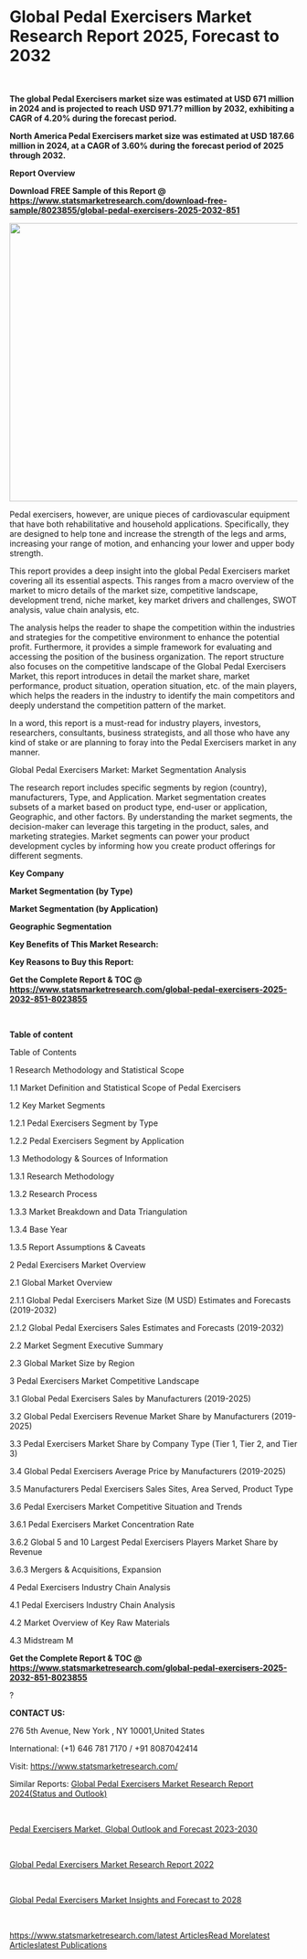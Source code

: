 <h1>Global Pedal Exercisers Market Research Report 2025, Forecast to 2032</h1><br/><p><strong>The global Pedal Exercisers market size was estimated at USD 671 million in 2024 and is projected to reach USD 971.7? million by 2032, exhibiting a <strong>CAGR</strong> of 4.20% during the forecast period.</strong></p>
 
 
 
 <p><strong>North America Pedal Exercisers market size was estimated at USD 187.66 million in 2024, at a <strong>CAGR</strong> of 3.60% during the forecast period of 2025 through 2032.</strong></p>
 
 
 
 <p><strong>Report Overview</strong></p>
 
 
 
 <p><strong>Download FREE Sample of this Report @ <a href="https://www.statsmarketresearch.com/download-free-sample/8023855/global-pedal-exercisers-2025-2032-851">https://www.statsmarketresearch.com/download-free-sample/8023855/global-pedal-exercisers-2025-2032-851</a></strong></p>
 
 
 
 <p><img alt="" src="https://www.grandresearchstore.com/assets/report-images/PedalExercisersMarket.png" style="width: 731px; height: 487px;" /></p>
 
 
 
 <p>Pedal exercisers, however, are unique pieces of cardiovascular equipment that have both rehabilitative and household applications. Specifically, they are designed to help tone and increase the strength of the legs and arms, increasing your range of motion, and enhancing your lower and upper body strength.</p>
 
 
 
 <p>This report provides a deep insight into the global Pedal Exercisers market covering all its essential aspects. This ranges from a macro overview of the market to micro details of the market size, competitive landscape, development trend, niche market, key market drivers and challenges, SWOT analysis, value chain analysis, etc.</p>
 
 
 
 <p>The analysis helps the reader to shape the competition within the industries and strategies for the competitive environment to enhance the potential profit. Furthermore, it provides a simple framework for evaluating and accessing the position of the business organization. The report structure also focuses on the competitive landscape of the Global Pedal Exercisers Market, this report introduces in detail the market share, market performance, product situation, operation situation, etc. of the main players, which helps the readers in the industry to identify the main competitors and deeply understand the competition pattern of the market.</p>
 
 
 
 <p>In a word, this report is a must-read for industry players, investors, researchers, consultants, business strategists, and all those who have any kind of stake or are planning to foray into the Pedal Exercisers market in any manner.</p>
 
 
 
 <p>Global Pedal Exercisers Market: Market Segmentation Analysis</p>
 
 
 
 <p>The research report includes specific segments by region (country), manufacturers, Type, and Application. Market segmentation creates subsets of a market based on product type, end-user or application, Geographic, and other factors. By understanding the market segments, the decision-maker can leverage this targeting in the product, sales, and marketing strategies. Market segments can power your product development cycles by informing how you create product offerings for different segments.</p>
 
 
 
 <p><strong>Key Company</strong></p>
 
 
 
 <p><strong>Market Segmentation (by Type)</strong></p>
 
 
 
 <p><strong>Market Segmentation (<strong>by Application</strong>)</strong></p>
 
 
 
 <p><strong>Geographic Segmentation</strong></p>
 
 
 
 <p><strong>Key Benefits of This Market Research:</strong></p>
 
 
 
 <p><strong>Key <strong>Reasons to Buy</strong> this Report:</strong></p>
 
 
 
 <div><b>Get the Complete Report & TOC @ <a href="https://www.statsmarketresearch.com/global-pedal-exercisers-2025-2032-851-8023855">https://www.statsmarketresearch.com/global-pedal-exercisers-2025-2032-851-8023855</a></b></div>
 
 
 
 <p><br />
 
 <b>Table of content</b></p>
 
 
 
 <p>Table of Contents<br />
 
 1 Research Methodology and Statistical Scope<br />
 
 1.1 Market Definition and Statistical Scope of Pedal Exercisers<br />
 
 1.2 Key Market Segments<br />
 
 1.2.1 Pedal Exercisers Segment by Type<br />
 
 1.2.2 Pedal Exercisers Segment by Application<br />
 
 1.3 Methodology & Sources of Information<br />
 
 1.3.1 Research Methodology<br />
 
 1.3.2 Research Process<br />
 
 1.3.3 Market Breakdown and Data Triangulation<br />
 
 1.3.4 Base Year<br />
 
 1.3.5 Report Assumptions & Caveats<br />
 
 2 Pedal Exercisers Market Overview<br />
 
 2.1 Global Market Overview<br />
 
 2.1.1 Global Pedal Exercisers Market Size (M USD) Estimates and Forecasts (2019-2032)<br />
 
 2.1.2 Global Pedal Exercisers Sales Estimates and Forecasts (2019-2032)<br />
 
 2.2 Market Segment Executive Summary<br />
 
 2.3 Global Market Size by Region<br />
 
 3 Pedal Exercisers Market Competitive Landscape<br />
 
 3.1 Global Pedal Exercisers Sales by Manufacturers (2019-2025)<br />
 
 3.2 Global Pedal Exercisers Revenue Market Share by Manufacturers (2019-2025)<br />
 
 3.3 Pedal Exercisers Market Share by Company Type (Tier 1, Tier 2, and Tier 3)<br />
 
 3.4 Global Pedal Exercisers Average Price by Manufacturers (2019-2025)<br />
 
 3.5 Manufacturers Pedal Exercisers Sales Sites, Area Served, Product Type<br />
 
 3.6 Pedal Exercisers Market Competitive Situation and Trends<br />
 
 3.6.1 Pedal Exercisers Market Concentration Rate<br />
 
 3.6.2 Global 5 and 10 Largest Pedal Exercisers Players Market Share by Revenue<br />
 
 3.6.3 Mergers & Acquisitions, Expansion<br />
 
 4 Pedal Exercisers Industry Chain Analysis<br />
 
 4.1 Pedal Exercisers Industry Chain Analysis<br />
 
 4.2 Market Overview of Key Raw Materials<br />
 
 4.3 Midstream M</p>
 
 
 
 <div><b>Get the Complete Report & TOC @ <a href="https://www.statsmarketresearch.com/global-pedal-exercisers-2025-2032-851-8023855">https://www.statsmarketresearch.com/global-pedal-exercisers-2025-2032-851-8023855</a></b></div>
 
 
 
 <p>? </p>
 
 
 
 <p><b>CONTACT US:</b><br />
 
 276 5th Avenue, New York , NY 10001,United States<br />
 
 International: (+1) 646 781 7170 / +91 8087042414<br />
 
 Visit: <a href="https://www.statsmarketresearch.com/">https://www.statsmarketresearch.com/</a><br />
 
 Similar Reports: <a href="https://www.statsmarketresearch.com/global-pedal-exercisers-2025-2032-851-8023855">Global Pedal Exercisers Market Research Report 2024(Status and Outlook)</a><br />
 
 <br />
 
 <a href="https://www.statsmarketresearch.com/global-pedal-exercisers-2025-2032-851-8023855">Pedal Exercisers Market, Global Outlook and Forecast 2023-2030</a><br />
 
 <br />
 
 <a href="https://www.statsmarketresearch.com/global-pedal-exercisers-2025-2032-851-8023855">Global Pedal Exercisers Market Research Report 2022</a><br />
 
 <br />
 
 <a href="https://www.statsmarketresearch.com/global-pedal-exercisers-2025-2032-851-8023855">Global Pedal Exercisers Market Insights and Forecast to 2028</a><br />
 
 <br />
 
 <a href="https://gyeongbokgung.com">https://www.statsmarketresearch.com/</a><a href="https://hallyeomaritime.com">latest Articles</a><a href="https://jingwansa.com">Read More</a><a href="https://nguoiviet.jp/">latest Articles</a><a href="https://www.intelmarketresearch.com/">latest Publications</a></p>